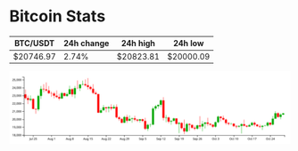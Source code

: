 # Bitcoin Stats

BTC/USDT|24h change|24h high|24h low|
|---|---|---|---|
|$20746.97|2.74%|$20823.81|$20000.09|

<img src="./chart.svg">
